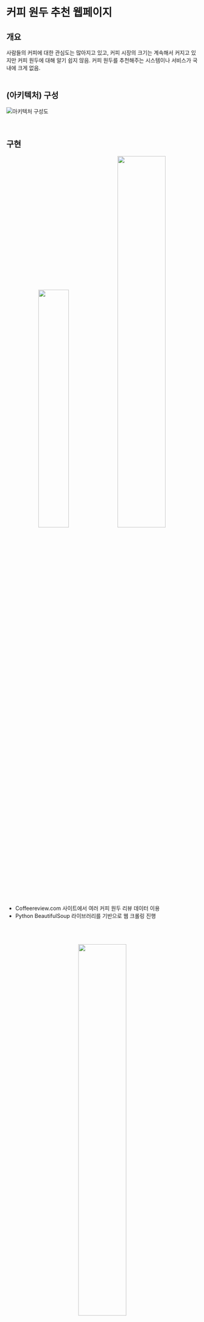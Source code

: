 # 커피 원두 추천 웹페이지


## 개요

사람들의 커피에 대한 관심도는 많아지고 있고, 커피 시장의 크기는 계속해서 커지고 있지만 커피 원두에 대해 알기 쉽지 않음.
커피 원두를 추천해주는 시스템이나 서비스가 국내에 크게 없음.
<br/> <br/> 

## (아키텍처) 구성

![아키텍처 구성도](https://github.com/parkg17/coffee_recommendation/assets/38908136/5ca74b3c-666f-4024-b71d-df1fb2a22280)

<br/> 

## 구현
<p align="center", width="100%">
  <img src="https://github.com/parkg17/coffee_recommendation/assets/38908136/916899d2-f05b-499a-9132-8462fa2ca21b.JPG" width="40%">
  <img src="https://github.com/parkg17/coffee_recommendation/assets/38908136/a437f7cd-444f-4a68-b48b-7b255d19b123.JPG" width="50%">
</p>


- Coffeereview.com 사이트에서 여러 커피 원두 리뷰 데이터 이용
- Python BeautifulSoup 라이브러리를 기반으로 웹 크롤링 진행 
<br/> <br/> <br/> <br/>

<p align="center"><img src="https://github.com/parkg17/coffee_recommendation/assets/38908136/4ca3487b-0d87-4418-a3ca-b49b798cd6e7.JPG" width="50%"></p>

- 데이터 이상치 제거 및 처리
- 커피 원두 판단 기준을 하나의 Column으로 그룹화 및 평균
- 유사도 함수를 이용하여 커피 원두 정보가 들어오면 유사한 원두를 출력할 수 있도록 추천 시스템 구현
<br/> <br/> <br/> <br/>

<p align="center", width="100%">
  <img src="https://github.com/parkg17/coffee_recommendation/assets/38908136/0406c4c4-48bc-4e1a-8269-d91cbee12744.JPG" width="30%">
  <img src="https://github.com/parkg17/coffee_recommendation/assets/38908136/a8e800f4-06b2-4612-b9e6-adf13b5fc05b.JPG" width="50%">
</p>

- Spring으로 프론트엔드와의 통신을 위한 API 서버 개발
- 유사도 추천의 경우 Flask 서버를 이용하여 유사도 함수를 통해 결과값을 추출할 수 있도록 구현
- Vue.js를 이용하여 프론트엔드 개발

<br/> <br/> 

## 결과
![웹페이지 화면](https://user-images.githubusercontent.com/38908136/233314398-3038661c-3be2-41ea-a4b5-c9b811879194.png)

<div align="center"> 처음 웹페이지 화면 </div>
<br/> <br/> 

![추천 받기전](https://user-images.githubusercontent.com/38908136/233314499-0ad08db7-a03e-4096-baed-f11b63cbc794.png)

<div align="center"> 추천 받기 전 화면 </div>
<br/> <br/> 

![추천 받은후](https://user-images.githubusercontent.com/38908136/233314571-532497fc-9c83-4de0-8607-def14f698e81.png)

<div align="center"> 추천 받은 이후 화면 </div>


